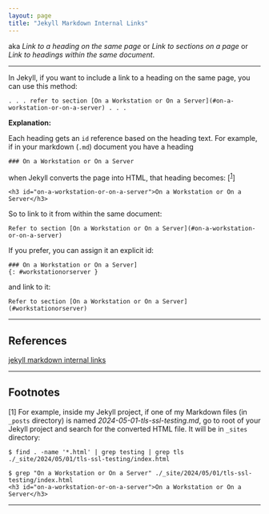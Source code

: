 ```yaml
---
layout: page
title: "Jekyll Markdown Internal Links"
---
```


aka *Link to a heading on the same page* or *Link to sections on a page* or *Link to headings within the same document*.

----

In Jekyll, if you want to include a link to a heading on the same page, you can use this method:

```
. . . refer to section [On a Workstation or On a Server](#on-a-workstation-or-on-a-server) . . .  
```

**Explanation:**

Each heading gets an `id` reference based on the heading text.
For example, if in your markdown (`.md`) document you have a heading 

```
### On a Workstation or On a Server
```

when Jekyll converts the page into HTML, that heading becomes: [<sup>[1](#footnotes)</sup>]

```
<h3 id="on-a-workstation-or-on-a-server">On a Workstation or On a Server</h3>
```


So to link to it from within the same document: 


```
Refer to section [On a Workstation or On a Server](#on-a-workstation-or-on-a-server) 
```

If you prefer, you can assign it an explicit id:

```
### On a Workstation or On a Server]
{: #workstationorserver }
```

and link to it:

```
Refer to section [On a Workstation or On a Server](#workstationorserver) 
```

----

## References

[jekyll markdown internal links](https://stackoverflow.com/questions/4629675/jekyll-markdown-internal-links)

----

## Footnotes

[1] For example, inside my Jekyll project, if one of my Markdown files (in `_posts` directory) is named *2024-05-01-tls-ssl-testing.md*, go to root of your Jekyll project and search for the converted HTML file.
It will be in `_sites` directory:

```
$ find . -name '*.html' | grep testing | grep tls
./_site/2024/05/01/tls-ssl-testing/index.html
```

```
$ grep "On a Workstation or On a Server" ./_site/2024/05/01/tls-ssl-testing/index.html
<h3 id="on-a-workstation-or-on-a-server">On a Workstation or On a Server</h3>
```

----

